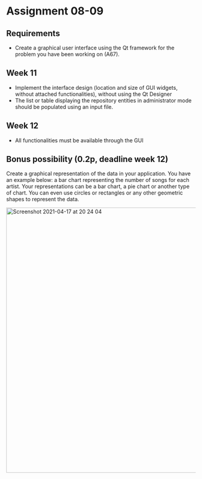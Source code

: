 # Assignment 08-09

## Requirements
- Create a graphical user interface using the Qt framework for the problem you have been working on (A67).

## Week 11
- Implement the interface design (location and size of GUI widgets, without attached functionalities), without using 
the Qt Designer
- The list or table displaying the repository entities in administrator mode should be populated using an input file. 

## Week 12 
-	All functionalities must be available through the GUI

## Bonus possibility (0.2p, deadline week 12)
Create a graphical representation of the data in your application. You have an example below: a bar chart 
representing the number of songs for each artist. Your representations can be a bar chart, a pie chart or another 
type of chart. You can even use circles or rectangles or any other geometric shapes to represent the data.

<img width="704" alt="Screenshot 2021-04-17 at 20 24 04" src="https://user-images.githubusercontent.com/25611695/115121335-df0f7e00-9fba-11eb-8839-40cd55da1d69.png">

